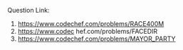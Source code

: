 Question Link:

1. https://www.codechef.com/problems/RACE400M
2. https://www.codec hef.com/problems/FACEDIR
3. https://www.codechef.com/problems/MAYOR_PARTY
